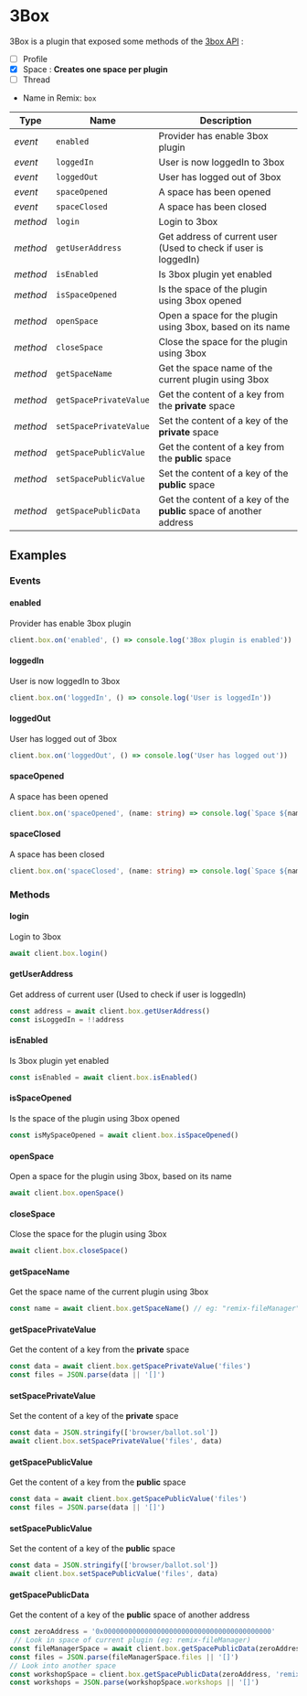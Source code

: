 # 3Box
3Box is a plugin that exposed some methods of the [3box API](https://docs.3box.io/) :
- [ ] Profile
- [X] Space : **Creates one space per plugin**
- [ ] Thread

- Name in Remix: `box`


|Type     |Name                   |Description |
|---------|-----------------------|------------|
|_event_  |`enabled`              |Provider has enable 3box plugin
|_event_  |`loggedIn`             |User is now loggedIn to 3box
|_event_  |`loggedOut`            |User has logged out of 3box
|_event_  |`spaceOpened`          |A space has been opened
|_event_  |`spaceClosed`          |A space has been closed
|_method_ |`login`                |Login to 3box
|_method_ |`getUserAddress`       |Get address of current user (Used to check if user is loggedIn)
|_method_ |`isEnabled`            |Is 3box plugin yet enabled
|_method_ |`isSpaceOpened`        |Is the space of the plugin using 3box opened
|_method_ |`openSpace`            |Open a space for the plugin using 3box, based on its name
|_method_ |`closeSpace`           |Close the space for the plugin using 3box
|_method_ |`getSpaceName`         |Get the space name of the current plugin using 3box
|_method_ |`getSpacePrivateValue` |Get the content of a key from the **private** space
|_method_ |`setSpacePrivateValue` |Set the content of a key of the **private** space
|_method_ |`getSpacePublicValue`  |Get the content of a key from the **public** space
|_method_ |`setSpacePublicValue`  |Set the content of a key of the **public** space
|_method_ |`getSpacePublicData`   |Get the content of a key of the **public** space of another address

## Examples

### Events

#### enabled 
Provider has enable 3box plugin
```typescript
client.box.on('enabled', () => console.log('3Box plugin is enabled'))
```

#### loggedIn
User is now loggedIn to 3box
```typescript
client.box.on('loggedIn', () => console.log('User is loggedIn'))
```

#### loggedOut
User has logged out of 3box
```typescript
client.box.on('loggedOut', () => console.log('User has logged out'))
```

#### spaceOpened 
A space has been opened
```typescript
client.box.on('spaceOpened', (name: string) => console.log(`Space ${name} is now open`))
```

#### spaceClosed 
A space has been closed
```typescript
client.box.on('spaceClosed', (name: string) => console.log(`Space ${name} is now closed`))
```

### Methods
#### login
Login to 3box
```typescript
await client.box.login()
```

#### getUserAddress
Get address of current user (Used to check if user is loggedIn)
```typescript
const address = await client.box.getUserAddress()
const isLoggedIn = !!address
```

#### isEnabled
Is 3box plugin yet enabled
```typescript
const isEnabled = await client.box.isEnabled()
```

#### isSpaceOpened
Is the space of the plugin using 3box opened
```typescript
const isMySpaceOpened = await client.box.isSpaceOpened()
```

#### openSpace
Open a space for the plugin using 3box, based on its name
```typescript
await client.box.openSpace()
```

#### closeSpace
Close the space for the plugin using 3box
```typescript
await client.box.closeSpace()
```

#### getSpaceName
Get the space name of the current plugin using 3box
```typescript
const name = await client.box.getSpaceName() // eg: "remix-fileManager"
```

#### getSpacePrivateValue
Get the content of a key from the **private** space
```typescript
const data = await client.box.getSpacePrivateValue('files')
const files = JSON.parse(data || '[]')
```

#### setSpacePrivateValue
Set the content of a key of the **private** space
```typescript
const data = JSON.stringify(['browser/ballot.sol'])
await client.box.setSpacePrivateValue('files', data)
```

#### getSpacePublicValue
Get the content of a key from the **public** space
```typescript
const data = await client.box.getSpacePublicValue('files')
const files = JSON.parse(data || '[]')
```

#### setSpacePublicValue
Set the content of a key of the **public** space
```typescript
const data = JSON.stringify(['browser/ballot.sol'])
await client.box.setSpacePublicValue('files', data)
```

#### getSpacePublicData
Get the content of a key of the **public** space of another address
```typescript
const zeroAddress = '0x00000000000000000000000000000000000000000'
 // Look in space of current plugin (eg: remix-fileManager)
const fileManagerSpace = await client.box.getSpacePublicData(zeroAddress)
const files = JSON.parse(fileManagerSpace.files || '[]')
// Look into another space
const workshopSpace = client.box.getSpacePublicData(zeroAddress, 'remix-workshops')
const workshops = JSON.parse(workshopSpace.workshops || '[]')
```